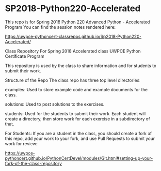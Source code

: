 # SP2018-Python220-Accelerated
This repo is for Spring 2018 Python 220 Advanced Python - Accelerated Program
You can find the session notes rendered here:

https://uwpce-pythoncert-classrepos.github.io/Sp2018-Python220-Accelerated/

Class Repository For Spring 2018 Accelerated class
UWPCE Python Certificate Program

This repository is used by the class to share information and for students to submit their work.

Structure of the Repo
The class repo has three top level directories:

examples: Used to store example code and example documents for the class.

solutions: Used to post solutions to the exercises.

students: Used for the students to submit their work. Each student will create a directory, then store work for each exercise in a subdirectory of that.

For Students:
If you are a student in the class, you should create a fork of this repo, add your work to your fork, and use Pull Requests to submit your work for review:

https://uwpce-pythoncert.github.io/PythonCertDevel/modules/Git.html#setting-up-your-fork-of-the-class-repository
